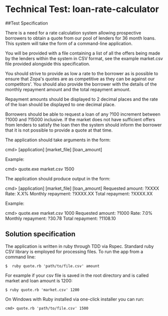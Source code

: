Technical Test: loan-rate-calculator
====================================

##Test Specification

There is a need for a rate calculation system allowing prospective borrowers to
obtain a quote from our pool of lenders for 36 month loans. This system will 
take the form of a command-line application.

You will be provided with a file containing a list of all the offers being made
by the lenders within the system in CSV format, see the example market.csv file
provided alongside this specification.

You should strive to provide as low a rate to the borrower as is possible to
ensure that Zopa's quotes are as competitive as they can be against our
competitors'. You should also provide the borrower with the details of the
monthly repayment amount and the total repayment amount.

Repayment amounts should be displayed to 2 decimal places and the rate of the 
loan should be displayed to one decimal place.

Borrowers should be able to request a loan of any ?100 increment between ?1000
and ?15000 inclusive. If the market does not have sufficient offers from
lenders to satisfy the loan then the system should inform the borrower that it
is not possible to provide a quote at that time.

The application should take arguments in the form:

   cmd> [application] [market_file] [loan_amount]

Example:

   cmd> quote.exe market.csv 1500

The application should produce output in the form:

   cmd> [application] [market_file] [loan_amount]
   Requested amount: ?XXXX
   Rate: X.X%
   Monthly repayment: ?XXXX.XX
   Total repayment: ?XXXX.XX

Example:

cmd> quote.exe market.csv 1000
Requested amount: ?1000
Rate: 7.0%
Monthly repayment: ?30.78
Total repayment: ?1108.10

## Solution specification

The application is written in ruby through TDD via Rspec. Standard ruby CSV library is employed for processing files. To run the app from a command line:
```
$  ruby quote.rb 'path/to/file.csv' amount
```
For example if your csv file is saved in the root directory and is called market and loan amount is 1200:
```
$ ruby quote.rb 'market.csv' 1200
```
On Windows with Ruby installed via one-click installer you can run:
```
cmd> quote.rb 'path/to/file.csv' 1500
```